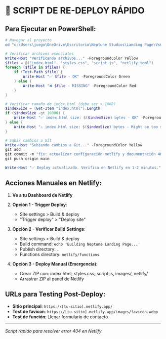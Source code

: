 # 🔄 SCRIPT DE RE-DEPLOY RÁPIDO

## Para Ejecutar en PowerShell:

```powershell
# Navegar al proyecto
cd "c:\Users\juego\OneDrive\Escritorio\Neptune Studios\Landing Page\VsCode Landing Page"

# Verificar archivos esenciales
Write-Host "Verificando archivos..." -ForegroundColor Yellow
$files = @("index.html", "styles.css", "script.js", "netlify.toml")
foreach ($file in $files) {
    if (Test-Path $file) {
        Write-Host "✅ $file - OK" -ForegroundColor Green
    } else {
        Write-Host "❌ $file - MISSING" -ForegroundColor Red
    }
}

# Verificar tamaño de index.html (debe ser > 10KB)
$indexSize = (Get-Item "index.html").Length
if ($indexSize -gt 10000) {
    Write-Host "✅ index.html size: $($indexSize) bytes - OK" -ForegroundColor Green
} else {
    Write-Host "⚠️ index.html size: $($indexSize) bytes - Might be too small" -ForegroundColor Yellow
}

# Subir cambios a Git
Write-Host "Subiendo cambios a Git..." -ForegroundColor Yellow
git add .
git commit -m "fix: actualizar configuración netlify y documentación 404"
git push origin main

Write-Host "✅ Deploy actualizado. Verifica en Netlify en 1-2 minutos." -ForegroundColor Green
```

## Acciones Manuales en Netlify:

1. **Ve a tu Dashboard de Netlify**
2. **Opción 1 - Trigger Deploy**:
   - Site settings > Build & deploy
   - "Trigger deploy" > "Deploy site"

3. **Opción 2 - Verificar Build Settings**:
   - Site settings > Build & deploy
   - Build command: `echo 'Building Neptune Landing Page...'`
   - Publish directory: `.`
   - Functions directory: `netlify/functions`

4. **Opción 3 - Deploy Manual (Emergencia)**:
   - Crear ZIP con: index.html, styles.css, script.js, images/, netlify/
   - Arrastrar ZIP al panel de Netlify

## URLs para Testing Post-Deploy:

- **Sitio principal**: `https://[tu-sitio].netlify.app/`
- **Test de favicon**: `https://[tu-sitio].netlify.app/images/favicon.webp`
- **Test de función**: Llenar formulario de contacto

---
*Script rápido para resolver error 404 en Netlify*
